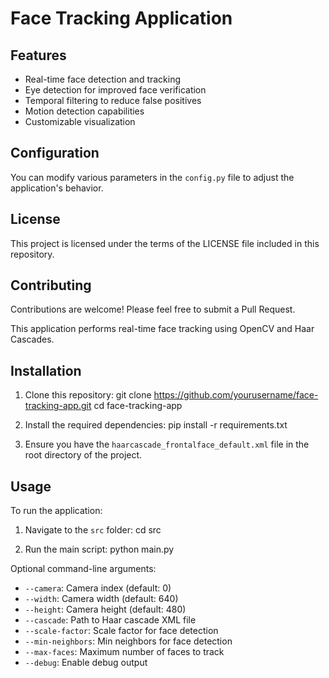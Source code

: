 # Face Tracking Application

## Features
- Real-time face detection and tracking
- Eye detection for improved face verification
- Temporal filtering to reduce false positives
- Motion detection capabilities
- Customizable visualization

## Configuration
You can modify various parameters in the `config.py` file to adjust the application's behavior.

## License
This project is licensed under the terms of the LICENSE file included in this repository.

## Contributing
Contributions are welcome! Please feel free to submit a Pull Request.

This application performs real-time face tracking using OpenCV and Haar Cascades.

## Installation
1. Clone this repository:
git clone https://github.com/yourusername/face-tracking-app.git
cd face-tracking-app

2. Install the required dependencies:
pip install -r requirements.txt

3. Ensure you have the `haarcascade_frontalface_default.xml` file in the root directory of the project.

## Usage
To run the application:

1. Navigate to the `src` folder:
cd src

2. Run the main script:
python main.py

Optional command-line arguments:
- `--camera`: Camera index (default: 0)
- `--width`: Camera width (default: 640)
- `--height`: Camera height (default: 480)
- `--cascade`: Path to Haar cascade XML file
- `--scale-factor`: Scale factor for face detection
- `--min-neighbors`: Min neighbors for face detection
- `--max-faces`: Maximum number of faces to track
- `--debug`: Enable debug output
